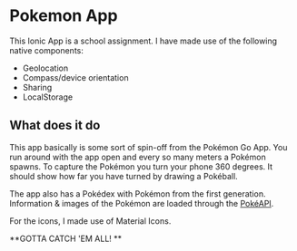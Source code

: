 # Pokemon App

This Ionic App is a school assignment. I have made use of the following native components:
* Geolocation
* Compass/device orientation
* Sharing
* LocalStorage

## What does it do

This app basically is some sort of spin-off from the Pokémon Go App. You run around with the app open and every so many meters a Pokémon spawns. To capture the Pokémon you turn your phone 360 degrees. It should show how far you have turned by drawing a Pokéball.

The app also has a Pokédex with Pokémon from the first generation. Information & images of the Pokémon are loaded through the [PokéAPI](http://pokeapi.co/).

For the icons, I made use of Material Icons.

**GOTTA CATCH 'EM ALL! **